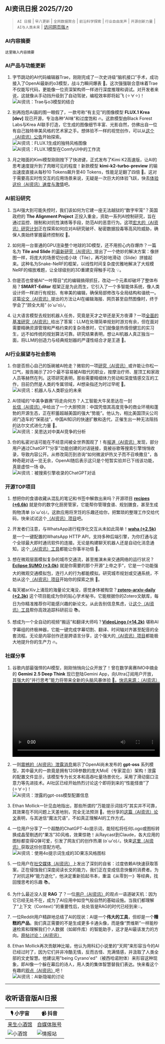 ## AI资讯日报 2025/7/20

>  `AI 日报` | `早八更新` | `全网数据聚合` | `前沿科学探索` | `行业自由发声` | `开源创新力量` | `AI与人类未来` | [访问网页版↗️](https://ai.hubtoday.app/)



### **AI内容摘要**

```
这里输入内容摘要
```

### AI产品与功能更新

1.  字节跳动的AI代码编辑器Trae，刚刚完成了一次史诗级“脑机接口”手术，成功接入了OpenAI最新的o3模型，战斗力瞬间爆表 🚀。这次强强联合意味着Trae不仅能写代码，更能像一位资深架构师一样进行深度推理和调试。对开发者来说，这就像从手动挡升级到了自动驾驶，编程效率即将起飞 (✧∀✧)！<br/>![AI资讯：Trae与o3模型的结合](https://upload.chinaz.com/2025/0801/6388966693369810076177783.png)

2.  别再抱怨AI画的图一眼假了，一款号称“有主见”的图像模型 **FLUX.1 Krea [dev]** 现已开源，专治各种“AI味”和过度饱和 🔥。这款模型由Black Forest Labs与Krea AI联手打造，它生成的图像细节丰富、光影自然，仿佛出自一位有自己独特审美风格的艺术家之手。想体验不一样的视觉创作，可以从[这个（AI资讯）公告](https://bfl.ai/announcements/flux-1-krea-dev)开始探索。<br/>![AI资讯：FLUX.1生成的独特风格图像](https://assets-v2.circle.so/txcv519nydfwv426ya9327br0m0a)<br/>![AI资讯：FLUX.1模型在ComfyUI中的工作流](https://assets-v2.circle.so/91jt2slrbrcevyuv0w0wkh7luw6a)

3.  月之暗面的Kimi模型刚刚按下了快进键，正式发布了Kimi K2高速版，让AI的思考速度提升到了肉眼可见的程度！新款模型 **kimi-k2-turbo-preview** 的输出速度直接从每秒10 Tokens飙升至40 Tokens，性能足足翻了四倍 🤯。这对于需要高实时性交互的应用场景来说，无疑是一次巨大的体验飞跃，快去[体验这份（AI资讯）速度与激情](https://www.aibase.com/zh/news/20162)吧。

### AI前沿研究

1.  当AI强大到可能失控时，我们该如何为它建一座无法越狱的“数字牢笼”？英国政府的 **The Alignment Project** 正投入重金，资助一系列AI控制研究，旨在通过监控、限制和对抗性演练等手段，防范AI的恶意行为。这项[宏大的（AI资讯）研究计划](https://www.alignmentforum.org/posts/rGcg4XDPDzBFuqNJz/research-areas-in-ai-control-the-alignment-project-by-uk)正在探索如何应对AI研究破坏、秘密数据投毒等高风险威胁，确保人类始终掌握最终控制权 🤔。

2.  如何用一台普通的GPU渲染整个地球的3D模型，还不用担心内存爆炸？一篇名为 **Tile and Slide** 的[最新研究（AI资讯）](https://arxiv.org/abs/2507.01631)提出了一个绝妙的解决方案：像拼图一样，将庞大的场景切分成小块（Tile），再巧妙地滑动（Slide）拼接起来。这种名为Snake-NeRF的框架，以线性时间复杂度优雅地解决了大规模NeRF的缩放难题，让全球级别的3D重建变得触手可及 💡。

3.  你是否也曾被AI“一叶障目”式的编辑搞得抓狂，改动一个元素却破坏了整体布局？**SMART-Editor** 框架正是为此而生，它引入了一个多智能体系统，像人类设计师一样进行有规划、有审美的编辑，确保局部修改与全局结构和谐统一。这篇[论文（AI资讯）](https://arxiv.org/abs/2507.23095)提出的方法让AI在编辑海报、网页甚至自然图像时，终于学会了“顾全大局” (o´ω'o)ﾉ。

4.  让大语言模型去规划机器人任务，究竟是天才之举还是天方夜谭？一项[全面的基准研究（AI资讯）](https://arxiv.org/abs/2507.23589)给出了答案：LLM在处理简单规划时游刃有余，但在面对需要精确资源管理和严格约束的复杂场景时，它们就像是热情但健忘的实习生，远不如传统的规划算法可靠。研究结果表明，想让AI机器人真正独当一面，将LLM的创造力与经典规划器的严谨性结合才是王道 🤖。

### AI行业展望与社会影响

1.  你是否担心自己的饭碗被AI抢走？微软的一项[研究（AI资讯）](https://www.aibase.com/zh/news/20173)或许能让你松一口气，报告揭示了20个最不容易被AI取代的职业，按摩治疗师、屋顶工和家政人员等赫然在列。这项研究表明，那些需要精细体力劳动和深度情感交互的工作，目前仍然是人类的专属领域，AI想染指还为时过早呢 🤔。<br/>![AI资讯：机器人与人类职业的未来](https://pic.chinaz.com/picmap/202308171550207014_1.jpg)

2.  AI领域的“中美争霸赛”将走向何方？人工智能大牛吴恩达在一封[长信（AI资讯）](https://www.jiqizhixin.com/articles/2025-08-01-7)中给出了一个大胆预测：中国凭借其高度竞争的商业环境和蓬勃的开源生态，正在积蓄超越美国的强大“势能”。他认为，相比美国顶尖公司闭门造车的“保密战”，中国AI知识的快速扩散和迭代，正催生出一种无法阻挡的达尔文式进化力量 🌊。<br/>![AI资讯：吴恩达对中美AI竞争的分析](https://image.jiqizhixin.com/uploads/editor/d911eedd-e4f2-4097-a937-82fba9b16e06/640.png)

3.  你的私密对话可能在不经意间被全世界围观了！有[报道（AI资讯）](https://www.aibase.com/zh/news/20146)发现，部分用户通过ChatGPT“分享”功能创建的对话链接，竟被谷歌等搜索引擎悄悄收录，导致内容公开。从修改简历到咨询“如何微波炉热叉子而不召唤撒旦”，各种奇葩对话一览无余，OpenAI随后表示这只是个短暂实验并已下线该功能，真是虚惊一场 😅。<br/>![AI资讯：被搜索引擎收录的ChatGPT对话](https://upload.chinaz.com/2025/0801/6388963594191410644609051.png)

### 开源TOP项目

1.  想把你的食谱收藏从混乱的笔记和书签中解救出来吗？开源项目 **[recipes (⭐6.6k)](https://github.com/TandoorRecipes/recipes)** 就是你的数字化厨房管家，它能帮你管理食谱、规划膳食，甚至生成购物清单 (o´ω'o)ﾉ。这款应用将烹饪的乐趣还给你，把繁琐的整理工作交给代码，快来试试这个[（AI资讯）项目](https://github.com/TandoorRecipes/recipes)吧。

2.  开发者们注意，与WhatsApp进行程序化交互从未如此简单！**[waha (⭐2.5k)](https://github.com/devlikeapro/waha)** 是一个一键配置的WhatsApp HTTP API，支持多种后端引擎，为你打通与这个全球最大即时通讯软件的连接。无论是构建聊天机器人还是自动化消息通知，这个[（AI资讯）工具](https://github.com/devlikeapro/waha)都能让你事半功倍 🚀。

3.  想在微观层面模拟复杂的城市交通流，甚至推演未来交通网络的运行状况？**[Eclipse SUMO (⭐3.0k)](https://github.com/eclipse-sumo/sumo)** 就是你需要的那个开源“上帝之手”，它是一个功能强大的微观交通模拟包，连行人的行为都能模拟。研究城市规划或交通系统，不妨从这个[（AI资讯）项目](https://github.com/eclipse-sumo/sumo)开始你的探索之旅 🚦。

4.  每天被arXiv上涌现的海量论文淹没，感觉身体被掏空？**[zotero-arxiv-daily (⭐2.3k)](https://github.com/TideDra/zotero-arxiv-daily)** 这个项目能成为你的贴心学术秘书，它能根据你的Zotero文献库，每日为你精准推荐你可能感兴趣的新论文。从此告别信息焦虑，让[这个（AI资讯）工具](https://github.com/TideDra/zotero-arxiv-daily)帮你高效追踪科研前沿 📚。

5.  想成为一个全自动的视频“搬运”和翻译大师吗？**[VideoLingo (⭐14.2k)](https://github.com/Huanshere/VideoLingo)** 堪称AI字幕组的终极神器，它能一键完成字幕切割、翻译、时间轴对齐甚至配音的全套流程。无论是内容创作还是跨语言分享，这个强大的[（AI资讯）项目](https://github.com/Huanshere/VideoLingo)都能极大地提升你的生产力 🔥。

### 社媒分享

1.  谷歌内部最强悍的AI模型，刚刚悄悄向公众开放了！曾在数学奥赛IMO中摘金的 **Gemini 2.5 Deep Think** 现已登陆Gemini App，向Ultra订阅用户开放，其强大的“并行思考”能力将带来全新的头脑风暴体验 🤯。[快讯来源：（AI资讯）](https://x.com/op7418/status/1951264393175638053)<br/><video src="https://video.twimg.com/amplify_video/1951263558962126852/vid/avc1/1440x1920/7mhBKAucrSlbT4RV.mp4" controls="controls" width="100%"></video>

2.  一则[震撼的（AI资讯）泄露消息](https://x.com/op7418/status/1951249298462744785)揭示了OpenAI尚未发布的 **gpt-oss** 系列模型，其中最大的一款竟是拥有120B参数的庞大MoE（专家混合）架构！泄露的配置文件显示，该模型专为长文本和高吞吐量场景优化，采用了滑动窗口注意力等先进技术。AI社区已经开始热烈讨论这个即将到来的“性能怪兽”了 (✧∀✧)！<br/>![AI资讯：泄露的gpt-oss模型配置信息](https://pbs.twimg.com/media/GxQ64W2aIAQkdQk?format=jpg&name=orig)

3.  Ethan Mollick一针见血地指出，那些所谓的“万能提示词技巧”其实并不可靠，其效果在不同问题上天差地别，完全无法预测 🤔。他分享的[这篇（AI资讯）论文](https://x.com/emollick/status/1951290244780700066)表明，与其迷信“魔法咒语”，不如真正理解AI的工作方式。

4.  一位用户分享了一个超酷的ChatGPT-4o提示词，能轻松将任何Logo或图标转换成晶莹剔透的“果冻”3D风格，效果惊艳！从Raycast到Claude，各大应用的图标都变得Q弹可爱，引发了网友们的创作热潮 (o´ω'o)ﾉ。快来[这里（AI资讯）](https://x.com/op7418/status/1951230699283141075)获取这份创意配方吧。<br/>![AI资讯：使用4o提示词生成的3D果冻风格图标](https://pbs.twimg.com/media/GxQpkWWaUAAUfzh?format=jpg&name=orig)

5.  一位用户在[社交媒体（AI资讯）](https://x.com/tisoga/status/1951195843576602715)上发出了深刻的自省：过度依赖AI快速获取答案，正在侵蚀我们深度阅读长文的能力，我们正在变成信息快餐的消费者。为了对抗这种“能力退化”，他决定重新拾起书本，重温《从零到一》等经典，找回慢思考的乐趣 📚。

6.  为什么最近没人提 **RAG** 了？一位[用户（AI资讯）](https://x.com/wwwgoubuli/status/1951124268089221578)的观点一语道破天机：因为它已经无处不在，成为了AI应用中如空气般自然的基础设施。当我们都理解了“上下文（Context）”的重要性后，处处皆是RAG的时代已经到来💡。

7.  一位Reddit用户精辟地总结了AI的现状：AI是一个**伟大的工具**，但却是一个**糟糕的产品**。我们真正需要的不是生成更多卡通头像，而是像“贾维斯”一样能秒速检索和理解我们个人数据（如邮件库）的智能助手，这才是AI最该发力的方向。[原帖讨论：（AI资讯）](https://www.reddit.com/r/artificial/comments/1mektw5/ai_as_a_tool_vs_ai_as_a_product/)

8.  Ethan Mollick再次贡献神比喻，他认为用科幻小说里的“天网”来形容当今的AI已经过时了，因为它们并非冷酷无情，反而古怪、充满情感，并汲取了人类全部的文史智慧。他建议用"being Cyrano'ed"（被西哈诺附体）来形容这种现象，即AI像一个躲在幕后的诗人，用人类的集体智慧替我们表达。快来看这个有趣的[观点（AI资讯）](https://x.com/emollick/status/1951011926193864903)吧！<br/>![AI资讯：AI新隐喻的讨论](https://pbs.twimg.com/media/GxMKqyGWMAAY4wG?format=jpg&name=orig)

---

## **收听语音版AI日报**

| 🎙️ **小宇宙** | 📹 **抖音** |
| --- | --- |
| [来生小酒馆](https://www.xiaoyuzhoufm.com/podcast/683c62b7c1ca9cf575a5030e)  |   [自媒体账号](https://www.douyin.com/user/MS4wLjABAAAAwpwqPQlu38sO38VyWgw9ZjDEnN4bMR5j8x111UxpseHR9DpB6-CveI5KRXOWuFwG)| 
| ![小酒馆](https://cdn.jsdmirror.com/gh/justlovemaki/imagehub@main/logo/f959f7984e9163fc50d3941d79a7f262.md.png) | ![情报站](https://cdn.jsdmirror.com/gh/justlovemaki/imagehub@main/logo/7fc30805eeb831e1e2baa3a240683ca3.md.png) |

    






